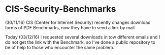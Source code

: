 # CIS-Security-Benchmarks

(30/11/16) CIS (Center for Internet Security) recently changes download forms of PDF Benchmarks, now they have to send a link by mail.

Today (03/12/16) I requested several downloads in tow different emails and I do not get the link with the Benchmark, so I've done a public repository to be of help to those who encounter the same problem.
